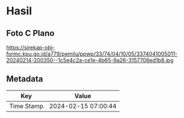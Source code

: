 # Hasil

## Foto C Plano

https://sirekap-obj-formc.kpu.go.id/a779/pemilu/ppwp/33/74/04/10/05/3374041005011-20240214-200350--1c5e4c2a-ce1e-4b65-9a26-3157706ed1b8.jpg


## Metadata

| Key        | Value               |
| ---------- | ------------------- |
| Time Stamp | 2024-02-15 07:00:44 |



